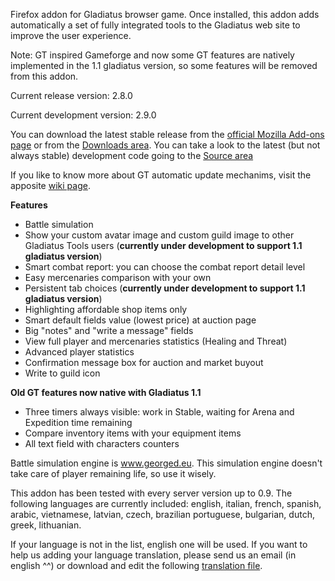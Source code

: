 Firefox addon for Gladiatus browser game. Once installed, this addon adds automatically a set of fully integrated tools to the Gladiatus web site to improve the user experience.

Note: GT inspired Gameforge and now some GT features are natively implemented in the 1.1 gladiatus version, so some features will be removed from this addon.

Current release version: 2.8.0

Current development version: 2.9.0

You can download the latest stable release from the [official Mozilla Add-ons page](https://addons.mozilla.org/firefox/addon/9761) or from the [Downloads area](http://code.google.com/p/gladiatus-tools/downloads/list). You can take a look to the latest (but not always stable) development code going to the [Source area](http://code.google.com/p/gladiatus-tools/source/checkout)

If you like to know more about GT automatic update mechanims, visit the apposite [wiki page](http://code.google.com/p/gladiatus-tools/wiki/AutomaticUpdate).

**Features**

  * Battle simulation
  * Show your custom avatar image and custom guild image to other Gladiatus Tools users (**currently under development to support 1.1 gladiatus version**)
  * Smart combat report: you can choose the combat report detail level
  * Easy mercenaries comparison with your own
  * Persistent tab choices (**currently under development to support 1.1 gladiatus version**)
  * Highlighting affordable shop items only
  * Smart default fields value (lowest price) at auction page
  * Big "notes" and "write a message" fields
  * View full player and mercenaries statistics (Healing and Threat)
  * Advanced player statistics
  * Confirmation message box for auction and market buyout
  * Write to guild icon

**Old GT features now native with Gladiatus 1.1**

  * Three timers always visible: work in Stable, waiting for Arena and Expedition time remaining
  * Compare inventory items with your equipment items
  * All text field with characters counters

Battle simulation engine is www.georged.eu. This simulation engine doesn't take care of player remaining life, so use it wisely.

This addon has been tested with every server version up to 0.9. The following languages are currently included: english, italian, french, spanish, arabic, vietnamese, latvian, czech, brazilian portuguese, bulgarian, dutch, greek, lithuanian.

If your language is not in the list, english one will be used. If you want to help us adding your language translation, please send us an email (in english ^^) or download and edit the following [translation file](http://code.google.com/p/gladiatus-tools/source/browse/trunk/additional/gladiatus-tools-firefox-addon-translation-schema.txt).